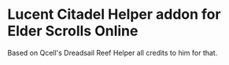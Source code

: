 # Lucent Citadel Helper addon for Elder Scrolls Online
Based on Qcell's Dreadsail Reef Helper all credits to him for that.


